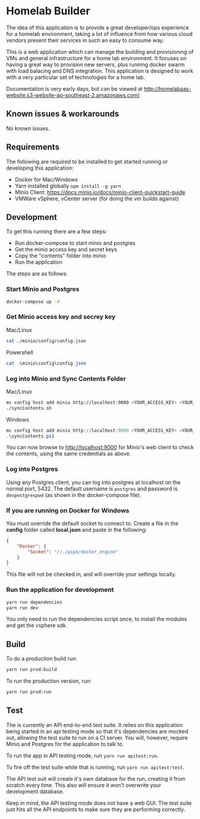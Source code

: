 # Homelab Builder

The idea of this application is to provide a great developer/ops experience for a homelab environment, taking a lot of influence from how various cloud vendors present their services in such an easy to consume way.

This is a web application which can manage the building and provisioning of VMs and general infrastructure for a home lab environment. It focuses on having a great way to provision new servers, plus running docker swarm with load balacing and DNS integration. This application is designed to work with a very particular set of technologies for a home lab.

Documentation is very early days, but can be viewed at <http://homelabaas-website.s3-website-ap-southeast-2.amazonaws.com/>.

## Known issues & workarounds

No known issues.

## Requirements

The following are required to be installed to get started running or developing this application:

* Docker for Mac/Windows
* Yarn installed globally ```npm install -g yarn```
* Minio Client: <https://docs.minio.io/docs/minio-client-quickstart-guide>
* VMWare vSphere, vCenter server (for doing the vm builds against)

## Development

To get this running there are a few steps:

* Run docker-compose to start minio and postgres
* Get the minio access key and secret keys
* Copy the "contents" folder into minio
* Run the application

The steps are as follows:

### Start Minio and Postgres

```bash
docker-compose up -d
```

### Get Minio access key and secrey key

Mac/Linux

```bash
cat ./minio/config/config.json
```

Powershell

```powershell
cat .\minio\config\config.json
```

### Log into Minio and Sync Contents Folder

Mac/Linux

```bash
mc config host add minio http://localhost:9000 <YOUR_ACCESS_KEY> <YOUR_SECRET_KEY>
./syncContents.sh
```

Windows

```powershell
mc config host add minio http://localhost:9000 <YOUR_ACCESS_KEY> <YOUR_SECRET_KEY>
.\syncContents.ps1
```

You can now browse to <http://localhost:9000> for Minio's web client to check the contents, using the same
credentials as above.

### Log into Postgres

Using any Postgres client, you can log into postgres at localhost on the normal port, 5432. The default
username is `postgres` and password is `devpostgrespwd` (as shown in the docker-compose file).

### If you are running on Docker for Windows

You must override the default socket to connect to. Create a file in the __config__ folder called __local.json__ and paste in the following:

```json
{
    "Docker": {
        "Socket": "//./pipe/docker_engine"
    }
}
```

This file will not be checked in, and will override your settings locally.

### Run the application for development

```bash
yarn run dependencies
yarn run dev
```

You only need to run the dependencies script once, to install the modules and get the vsphere sdk.

## Build

To do a production build run:

```bash
yarn run prod:build
```

To run the production version, run:

```bash
yarn run prod:run
```

## Test

The is currently an API end-to-end test suite. It relies on this application being started in an api testing
mode so that it's dependencies are mocked out, allowing the test suite to run on a CI server. You will,
however, require Minio and Postgres for the application to talk to.

To run the app in API testing mode, run `yarn run apitest:run`.

To fire off the test suite while that is running, run `yarn run apitest:test`.

The API test suit will create it's own database for the run, creating it from scratch every time. This also
will ensure it won't overwrite your development database.

Keep in mind, the API testing mode does not have a web GUI. The test suite just hits all the API endpoints
to make sure they are performing correctly.
